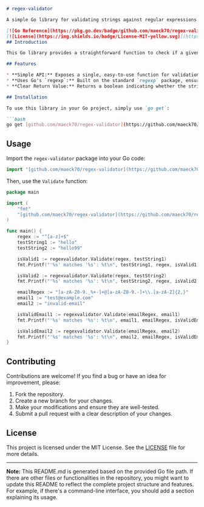 ````markdown
# regex-validator

A simple Go library for validating strings against regular expressions.

[![Go Reference](https://pkg.go.dev/badge/github.com/maeck70/regex-validator.svg)](https://pkg.go.dev/github.com/maeck70/regex-validator)
[![License](https://img.shields.io/badge/License-MIT-yellow.svg)](https://opensource.org/licenses/MIT)
## Introduction

This Go library provides a straightforward function to check if a given string matches a provided regular expression. It leverages Go's built-in `regexp` package for efficient and reliable pattern matching.

## Features

* **Simple API:** Exposes a single, easy-to-use function for validation.
* **Uses Go's `regexp`:** Built on the standard `regexp` package, ensuring performance and compatibility.
* **Clear Return Value:** Returns a boolean indicating whether the string matches the regex.

## Installation

To use this library in your Go project, simply use `go get`:

```bash
go get [github.com/maeck70/regex-validator](https://github.com/maeck70/regex-validator)
````

## Usage

Import the `regex-validator` package into your Go code:

```go
import "[github.com/maeck70/regex-validator](https://github.com/maeck70/regex-validator)"
```

Then, use the `Validate` function:

```go
package main

import (
	"fmt"
	"[github.com/maeck70/regex-validator](https://github.com/maeck70/regex-validator)"
)

func main() {
	regex := "^[a-z]+$"
	testString1 := "hello"
	testString2 := "hello99"

	isValid1 := regexvalidator.Validate(regex, testString1)
	fmt.Printf("'%s' matches '%s': %t\n", testString1, regex, isValid1) // Output: 'hello' matches '^[a-z]+$': true

	isValid2 := regexvalidator.Validate(regex, testString2)
	fmt.Printf("'%s' matches '%s': %t\n", testString2, regex, isValid2) // Output: 'hello99' matches '^[a-z]+$': false

	emailRegex := "[a-zA-Z0-9._%+-]+@[a-zA-Z0-9.-]+\\.[a-zA-Z]{2,}"
	email1 := "test@example.com"
	email2 := "invalid-email"

	isValidEmail1 := regexvalidator.Validate(emailRegex, email1)
	fmt.Printf("'%s' matches '%s': %t\n", email1, emailRegex, isValidEmail1) // Output: 'test@example.com' matches '[a-zA-Z0-9._%+-]+@[a-zA-Z0-9.-]+\\.[a-zA-Z]{2,}': true

	isValidEmail2 := regexvalidator.Validate(emailRegex, email2)
	fmt.Printf("'%s' matches '%s': %t\n", email2, emailRegex, isValidEmail2) // Output: 'invalid-email' matches '[a-zA-Z0-9._%+-]+@[a-zA-Z0-9.-]+\\.[a-zA-Z]{2,}': false
}
```

## Contributing

Contributions are welcome\! If you find a bug or have an idea for improvement, please:

1.  Fork the repository.
2.  Create a new branch for your changes.
3.  Make your modifications and ensure they are well-tested.
4.  Submit a pull request with a clear description of your changes.

## License

This project is licensed under the MIT License. See the [LICENSE](https://www.google.com/search?q=LICENSE) file for more details.

-----

**Note:** This README.md is generated based on the provided Go file path. If there are other files or functionalities in the repository, you might want to update this README to reflect the complete project structure and features. For example, if there's a command-line interface, you should add a section explaining its usage.

```
```
